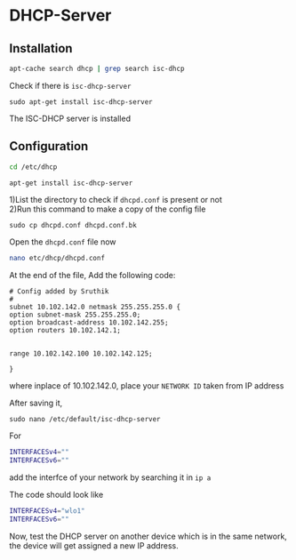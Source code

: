 # DHCP-Server

## Installation



```bash
apt-cache search dhcp | grep search isc-dhcp
```
Check if there is ```isc-dhcp-server```
```
sudo apt-get install isc-dhcp-server
```
The ISC-DHCP server is installed

## Configuration
```bash
cd /etc/dhcp
``` 
```bash
apt-get install isc-dhcp-server
```
1)List the directory to check if  `dhcpd.conf` is present or not\
2)Run this command to make a copy of the config file
```
sudo cp dhcpd.conf dhcpd.conf.bk 
```

Open the `dhcpd.conf` file now 
```bash
nano etc/dhcp/dhcpd.conf
```
At the end of the file, 
Add the following code:
```
# Config added by Sruthik 
#
subnet 10.102.142.0 netmask 255.255.255.0 {
option subnet-mask 255.255.255.0;
option broadcast-address 10.102.142.255;
option routers 10.102.142.1;


range 10.102.142.100 10.102.142.125;

}
``` 
where inplace of 10.102.142.0, place your `NETWORK ID` taken from IP address

After saving it,
```
sudo nano /etc/default/isc-dhcp-server
```
For 
```bash
INTERFACESv4=""
INTERFACESv6=""
```
add the interfce of your network by searching it in `ip a`

The code should look like
```bash
INTERFACESv4="wlo1"
INTERFACESv6=""
```

Now, test the DHCP server on another device which is in the same network, the device will get assigned a new IP address.
